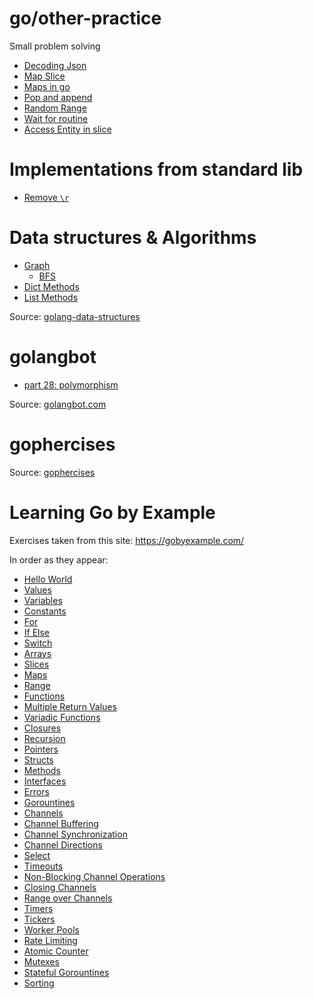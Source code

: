 
# go/other-practice

Small problem solving

- [Decoding Json](./other-practice/decoding_json.go)
- [Map Slice](./other-practice/map_opposites.go)
- [Maps in go](./other-practice/maps_in_go.go)
- [Pop and append](./other-practice/pop_append.go)
- [Random Range](./other-practice/random_range.go)
- [Wait for routine](./other-practice/waiting.go)
- [Access Entity in slice](./other-practice/entity_problem.go)

# Implementations from standard lib

- [Remove `\r`](./std-lib/rm_chrs.go)

# Data structures & Algorithms

- [Graph](./data-structures/graph.go)
  - [BFS](./data-structures/bfs.go)
- [Dict Methods](./data-structures/dict.go)
- [List Methods](./data-structures/list.go)

Source: [golang-data-structures](https://flaviocopes.com/golang-data-structures/)

# golangbot

- [part 28: polymorphism](./golangbot/polymorphism.go)

Source: [golangbot.com](https://golangbot.com/)

# gophercises

Source: [gophercises](https://gophercises.com/exercises/)

# Learning Go by Example

Exercises taken from this site: https://gobyexample.com/

In order as they appear:

- [Hello World](./by-example/Helloworld/hello.go)
- [Values](./by-example/Values/values.go)
- [Variables](./by-example/Variables/variables.go)
- [Constants](./by-example/Constants/constants.go)
- [For](./by-example/For/for.go)
- [If Else](./by-example/If_Else/if_else.go)
- [Switch](./by-example/Switch/switch.go)
- [Arrays](./by-example/Arrays/arrays.go)
- [Slices](./by-example/Slices/slices.go)
- [Maps](./by-example/Maps/maps.go)
- [Range](./by-example/Range/range.go)
- [Functions](./by-example/Functions/functions.go)
- [Multiple Return Values](https://github.com/GiantsLoveDeathMetal/Practice/blob/master/go/by-example/MultpleReturnValues/multiple_return_values.go)
- [Variadic Functions](./by-example/VariadicFunctions/variadic_functions.go)
- [Closures](./by-example/Closures/closures.go)
- [Recursion](./by-example/Recursion/recursion.go)
- [Pointers](./by-example/Pointers/pointers.go)
- [Structs](./by-example/Structs/structs.go)
- [Methods](./by-example/Methods/methods.go)
- [Interfaces](./by-example/Interfaces/interfaces.go)
- [Errors](./by-example/Errors/go_errors.go)
- [Gorountines](./by-example/Gorountines/gorountines.go)
- [Channels](./by-example/Channels/channels.go)
- [Channel Buffering](./by-example/ChannnelBuffering/channel_buffering.go)
- [Channel Synchronization](./by-example/ChannelSynchronization/channel_synchronization.go)
- [Channel Directions](./by-example/ChannelDirections/channel_directions.go)
- [Select](./by-example/Select/select.go)
- [Timeouts](./by-example/Timeouts/timeouts.go)
- [Non-Blocking Channel Operations](./by-example/NonBlockingChannelOps/non_blocking_channel_ops.go)
- [Closing Channels](./by-example/CloseingChannels/closing_channels.go)
- [Range over Channels](./by-example/RangeOverChannels/range_over_channels.go)
- [Timers](./by-example/Timers/timers.go)
- [Tickers](./by-example/Tickers/tickers.go)
- [Worker Pools](./by-example/WorkerPools/worker_pools.go)
- [Rate Limiting](./by-example/RateLimiting/rate_limiting.go)
- [Atomic Counter](./by-example/AtomicCounters/atomic_counters.go)
- [Mutexes](./by-example/Mutexes/mutexes.go)
- [Stateful Gorountines](./by-example/StatefulGoroutines/stateful_go.go)
- [Sorting](./by-example/Sorting/sorting.go)
